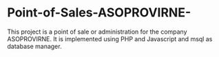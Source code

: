 # Point-of-Sales-ASOPROVIRNE-
This project is a point of sale or administration for the company ASOPROVIRNE. It is implemented using PHP and Javascript and msql as database manager.



